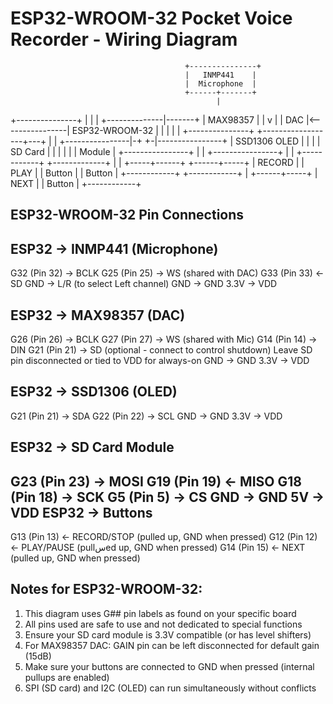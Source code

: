 ESP32-WROOM-32 Pocket Voice Recorder - Wiring Diagram
=============================================

                                           +---------------+
                                           |   INMP441    |
                                           |  Microphone  |
                                           +------+-------+
                                                  |
+---------------+                                 |
|               |                  +--------------|-------+
|   MAX98357    |                  |              v       |
|     DAC       |<----------------|    ESP32-WROOM-32    |
|               |                  |                      |
+---------------+                  +------------------+---+
                                   |                  |
                  +----------------|-+              +-|----------------+
                  |  SSD1306 OLED  | |              | |   SD Card      |
                  |                | |              | |   Module       |
                  +----------------+ |              | +----------------+
                                     |              |
                        +------------+              +-------------+
                        |                                         |
                  +-----+------+                           +------+-----+
                  |   RECORD   |                           |    PLAY    |
                  |   Button   |                           |   Button   |
                  +------------+                           +------------+
                                                                 |
                                                          +------+-----+
                                                          |    NEXT    |
                                                          |   Button   |
                                                          +------------+

## ESP32-WROOM-32 Pin Connections

ESP32 -> INMP441 (Microphone)
-----------------------------
G32 (Pin 32) -> BCLK
G25 (Pin 25) -> WS (shared with DAC)
G33 (Pin 33) <- SD
GND          -> L/R (to select Left channel)
GND          -> GND
3.3V         -> VDD

ESP32 -> MAX98357 (DAC)
-----------------------
G26 (Pin 26) -> BCLK
G27 (Pin 27) -> WS (shared with Mic)
G14 (Pin 14) -> DIN
G21 (Pin 21) -> SD (optional - connect to control shutdown)
                Leave SD pin disconnected or tied to VDD for always-on
GND          -> GND
3.3V         -> VDD

ESP32 -> SSD1306 (OLED)
-----------------------
G21 (Pin 21) -> SDA
G22 (Pin 22) -> SCL
GND          -> GND
3.3V         -> VDD

ESP32 -> SD Card Module
----------------------
G23 (Pin 23) -> MOSI
G19 (Pin 19) <- MISO
G18 (Pin 18) -> SCK
G5  (Pin 5)  -> CS
GND          -> GND
5V         -> VDD 
ESP32 -> Buttons
---------------
G13 (Pin 13) <- RECORD/STOP (pulled up, GND when pressed)
G12 (Pin 12) <- PLAY/PAUSE  (pullسed up, GND when pressed)
G14 (Pin 15) <- NEXT        (pulled up, GND when pressed)

## Notes for ESP32-WROOM-32:
1. This diagram uses G## pin labels as found on your specific board
2. All pins used are safe to use and not dedicated to special functions
3. Ensure your SD card module is 3.3V compatible (or has level shifters)
4. For MAX98357 DAC: GAIN pin can be left disconnected for default gain (15dB)
5. Make sure your buttons are connected to GND when pressed (internal pullups are enabled)
6. SPI (SD card) and I2C (OLED) can run simultaneously without conflicts 